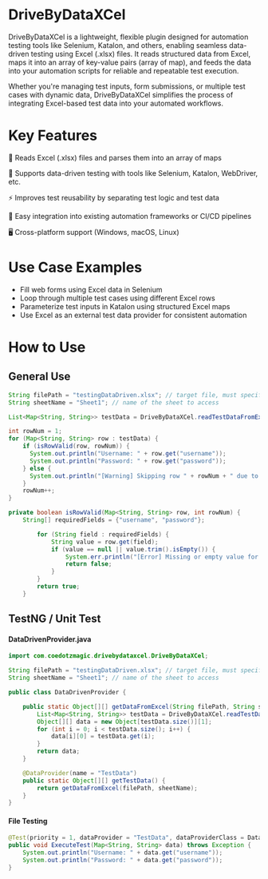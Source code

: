 # DriveByDataXCel
DriveByDataXCel is a lightweight, flexible plugin designed for automation testing tools like Selenium, Katalon, and others, enabling seamless data-driven testing using Excel (.xlsx) files. It reads structured data from Excel, maps it into an array of key-value pairs (array of map), and feeds the data into your automation scripts for reliable and repeatable test execution.

Whether you're managing test inputs, form submissions, or multiple test cases with dynamic data, DriveByDataXCel simplifies the process of integrating Excel-based test data into your automated workflows.

# Key Features
📄 Reads Excel (.xlsx) files and parses them into an array of maps

🔄 Supports data-driven testing with tools like Selenium, Katalon, WebDriver, etc.

⚡ Improves test reusability by separating test logic and test data

🔌 Easy integration into existing automation frameworks or CI/CD pipelines

🖥️ Cross-platform support (Windows, macOS, Linux)

# Use Case Examples
- Fill web forms using Excel data in Selenium
- Loop through multiple test cases using different Excel rows
- Parameterize test inputs in Katalon using structured Excel maps
- Use Excel as an external test data provider for consistent automation

# How to Use
## General Use
```java
String filePath = "testingDataDriven.xlsx"; // target file, must specify full path
String sheetName = "Sheet1"; // name of the sheet to access

List<Map<String, String>> testData = DriveByDataXCel.readTestDataFromExcel(filePath, sheetName);

int rowNum = 1;
for (Map<String, String> row : testData) {
    if (isRowValid(row, rowNum)) {
      System.out.println("Username: " + row.get("username"));
      System.out.println("Password: " + row.get("password"));
    } else {
      System.out.println("[Warning] Skipping row " + rowNum + " due to missing or empty fields.");
    }
    rowNum++;
}

private boolean isRowValid(Map<String, String> row, int rowNum) {
    String[] requiredFields = {"username", "password"};

        for (String field : requiredFields) {
            String value = row.get(field);
            if (value == null || value.trim().isEmpty()) {
                System.err.println("[Error] Missing or empty value for '" + field + "' in row " + rowNum);
                return false;
            }
        }
        return true;
    }
```

## TestNG / Unit Test
#### DataDrivenProvider.java

```java
import com.coedotzmagic.drivebydataxcel.DriveByDataXCel;

String filePath = "testingDataDriven.xlsx"; // target file, must specify full path
String sheetName = "Sheet1"; // name of the sheet to access

public class DataDrivenProvider {

    public static Object[][] getDataFromExcel(String filePath, String sheetName) {
        List<Map<String, String>> testData = DriveByDataXCel.readTestDataFromExcel(filePath, sheetName);
        Object[][] data = new Object[testData.size()][1];
        for (int i = 0; i < testData.size(); i++) {
            data[i][0] = testData.get(i);
        }
        return data;
    }

    @DataProvider(name = "TestData")
    public static Object[][] getTestData() {
        return getDataFromExcel(filePath, sheetName);
    }
}
```
#### File Testing
```java
@Test(priority = 1, dataProvider = "TestData", dataProviderClass = DataDrivenProvider.class)
public void ExecuteTest(Map<String, String> data) throws Exception {
    System.out.println("Username: " + data.get("username"));
    System.out.println("Password: " + data.get("password"));
}

```
